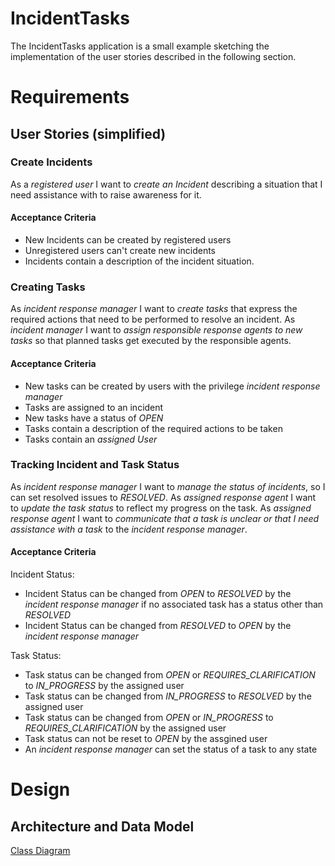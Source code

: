 # IncidentTasks

The IncidentTasks application is a small example sketching the implementation of the user stories described in the following section.

# Requirements

## User Stories (simplified)

### Create Incidents

As a *registered user* I want to *create an Incident* describing a situation that I need assistance with to raise awareness for it.

#### Acceptance Criteria

* New Incidents can be created by registered users
* Unregistered users can't create new incidents
* Incidents contain a description of the incident situation.

### Creating Tasks

As *incident response manager* I want to *create tasks* that express the required actions that need to be performed to resolve an incident. 
As *incident manager* I want to *assign responsible response agents to new tasks* so that planned tasks get executed by the responsible agents.   

#### Acceptance Criteria

* New tasks can be created by users with the privilege *incident response manager*
* Tasks are assigned to an incident
* New tasks have a status of *OPEN*
* Tasks contain a description of the required actions to be taken
* Tasks contain an *assigned User*


### Tracking Incident and Task Status

As *incident response manager* I want to *manage the status of incidents*, so I can set resolved issues to *RESOLVED*.
As *assigned response agent* I want to *update the task status* to reflect my progress on the task.
As *assigned response agent* I want to *communicate that a task is unclear or that I need assistance with a task* to the *incident response manager*.

#### Acceptance Criteria

Incident Status:
* Incident Status can be changed from *OPEN* to *RESOLVED* by the *incident response manager* if no associated task has a status other than *RESOLVED*
* Incident Status can be changed from *RESOLVED* to *OPEN* by the *incident response manager*

Task Status:
* Task status can be changed from *OPEN* or *REQUIRES_CLARIFICATION* to *IN_PROGRESS* by the assigned user
* Task status can be changed from *IN_PROGRESS* to *RESOLVED* by the assigned user
* Task status can be changed from *OPEN* or *IN_PROGRESS* to *REQUIRES_CLARIFICATION* by the assigned user
* Task status can not be reset to *OPEN* by the assgined user
* An *incident response manager* can set the status of a task to any state

# Design 

## Architecture and Data Model
 
[Class Diagram](./classDiagram.md)
